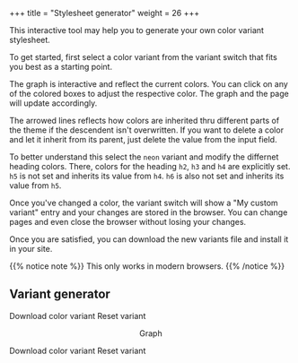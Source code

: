 +++
title = "Stylesheet generator"
weight = 26
+++

This interactive tool may help you to generate your own color variant stylesheet.

To get started, first select a color variant from the variant switch that fits you best as a starting point.

The graph is interactive and reflect the current colors. You can click on any of the colored boxes to adjust the respective color. The graph and the page will update accordingly.

The arrowed lines reflects how colors are inherited thru different parts of the theme if the descendent isn't overwritten. If you want to delete a color and let it inherit from its parent, just delete the value from the input field.

To better understand this select the `neon` variant and modify the differnet heading colors. There, colors for the heading `h2`, `h3` and `h4` are explicitly set. `h5` is not set and inherits its value from `h4`. `h6` is also not set and inherits its value from `h5`.

Once you've changed a color, the variant switch will show a "My custom variant" entry and your changes are stored in the browser. You can change pages and even close the browser without losing your changes.

Once you are satisfied, you can download the new variants file and install it in your site.

{{% notice note %}}
This only works in modern browsers.
{{% /notice %}}

## Variant generator

<a class="vardownload btn btn-default">Download color variant</a>
<a class="varreset btn btn-default">Reset variant</a>

<div id="vargenerator" class="mermaid" style="background-color: var(--INTERNAL-MAIN-TEXT-color);" align="center">Graph</div>

<a class="vardownload btn btn-default">Download color variant</a>
<a class="varreset btn btn-default">Reset variant</a>

<script>
variants.generator( '#vargenerator', '.vardownload', '.varreset' );
</script>
